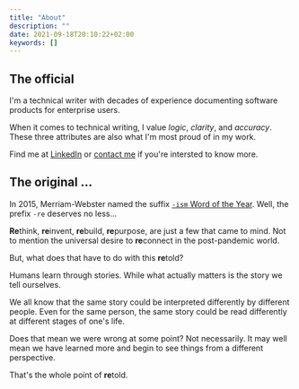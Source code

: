 ```yaml
---
title: "About"
description: ""
date: 2021-09-18T20:10:22+02:00
keywords: []
---
```


## The official

I'm a technical writer with decades of experience documenting software products for enterprise users.

When it comes to technical writing, I value _logic_, _clarity_, and _accuracy_. These three attributes are also what I'm most proud of in my work.

Find me at [LinkedIn](https://www.linkedin.com/in/qing-sapphire-wang-36775731/) or <a href="mailto:sapphire.wang75@gmail.com">contact me</a> if you're intersted to know more.

## The original ...

In 2015, Merriam-Webster named the suffix [`-ism` Word of the Year](https://www.merriam-webster.com/words-at-play/woty2015-top-looked-up-words-ism). Well, the prefix `-re` deserves no less...

**Re**think, **re**invent, **re**build, **re**purpose, are just a few that came to mind. Not to mention the universal desire to **re**connect in the post-pandemic world.

But, what does that have to do with this **re**told?

Humans learn through stories. While what actually matters is the story we tell ourselves. 

We all know that the same story could be interpreted differently by different people. Even for the same person, the same story could be read differently at different stages of one's life.

Does that mean we were wrong at some point? Not necessarily. It may well mean we have learned more and begin to see things from a different perspective.

That's the whole point of **re**told.

